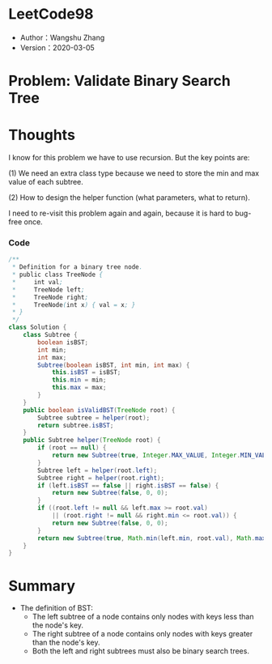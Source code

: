 # LeetCode98

* Author：Wangshu Zhang
* Version：2020-03-05

# Problem: Validate Binary Search Tree

# Thoughts
I know for this problem we have to use recursion. But the key points are:

(1) We need an extra class type because we need to store the min and max value of each subtree.

(2) How to design the helper function (what parameters, what to return).

I need to re-visit this problem again and again, because it is hard to bug-free once.

### Code
```Java
/**
 * Definition for a binary tree node.
 * public class TreeNode {
 *     int val;
 *     TreeNode left;
 *     TreeNode right;
 *     TreeNode(int x) { val = x; }
 * }
 */
class Solution {
    class Subtree {
        boolean isBST;
        int min;
        int max;
        Subtree(boolean isBST, int min, int max) {
            this.isBST = isBST;
            this.min = min;
            this.max = max;
        }
    }
    public boolean isValidBST(TreeNode root) {
        Subtree subtree = helper(root);
        return subtree.isBST;
    }
    public Subtree helper(TreeNode root) {
        if (root == null) {
            return new Subtree(true, Integer.MAX_VALUE, Integer.MIN_VALUE);
        }
        Subtree left = helper(root.left);
        Subtree right = helper(root.right);
        if (left.isBST == false || right.isBST == false) {
            return new Subtree(false, 0, 0);
        }
        if ((root.left != null && left.max >= root.val)
            || (root.right != null && right.min <= root.val)) {
            return new Subtree(false, 0, 0);
        }
        return new Subtree(true, Math.min(left.min, root.val), Math.max(right.max, root.val));
    }
}
```



# Summary
* The definition of BST:
  * The left subtree of a node contains only nodes with keys less than the node's key.
  * The right subtree of a node contains only nodes with keys greater than the node's key.
  * Both the left and right subtrees must also be binary search trees.
